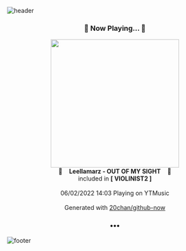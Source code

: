 ![header](https://capsule-render.vercel.app/api?type=wave&height=170&section=header&text=Hi.%20I'm%20SHIFT&fontColor=090707&fontAlignX=45&fontAlignY=65&fontSize=100)

<h3 align="center">🎵 Now Playing... 🎵</h3>
<p align="center">
  <a href="https://music.youtube.com/watch?v=zcm6b9661no">
    <img width="300" src="https://lh3.googleusercontent.com/a5LyGyg7LAspF5MbGdOVg1Xw3nJOLrDJjP7fgDK74v5LInUrCJgI_HGqzktdOx6CjJQIsALM7qG8Ef_J-A">
  </a>
  <br>
  🎵&nbsp&nbsp&nbsp <b>Leellamarz - OUT OF MY SIGHT</b> &nbsp&nbsp&nbsp🎵
  <br>
  included in <b>[ VIOLINIST2 ]</b>
  
  <br />
  <br />
  06/02/2022 14:03 Playing on YTMusic
  <br />
  <br />
  Generated with <a href="https://github.com/20chan/github-now">20chan/github-now</a>
</p>

<h3 align="center">•••</h3>

![footer](https://capsule-render.vercel.app/api?type=wave&height=150&section=footer)
